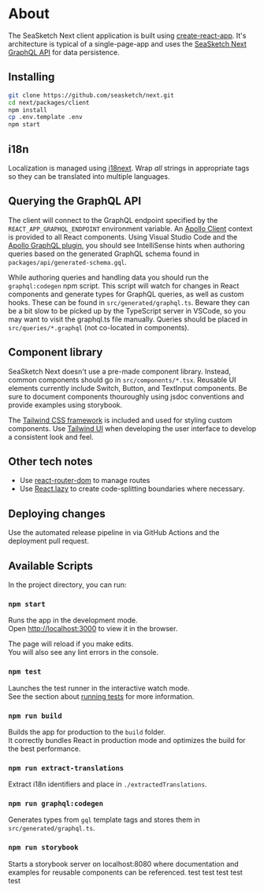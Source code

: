 # About

The SeaSketch Next client application is built using [create-react-app](https://create-react-app.dev/). It's architecture is typical of a single-page-app and uses the [SeaSketch Next GraphQL API](https://github.com/seasketch/next/tree/master/packages/api) for data persistence.

## Installing

```sh
git clone https://github.com/seasketch/next.git
cd next/packages/client
npm install
cp .env.template .env
npm start
```

## i18n

Localization is managed using [i18next](https://react.i18next.com/). Wrap _all_ strings in appropriate tags so they can be translated into multiple languages.

## Querying the GraphQL API

The client will connect to the GraphQL endpoint specified by the `REACT_APP_GRAPHQL_ENDPOINT` environment variable. An [Apollo Client](https://www.apollographql.com/docs/react/) context is provided to all React components. Using Visual Studio Code and the [Apollo GraphQL plugin](https://marketplace.visualstudio.com/items?itemName=apollographql.vscode-apollo), you should see IntelliSense hints when authoring queries based on the generated GraphQL schema found in `packages/api/generated-schema.gql`.

While authoring queries and handling data you should run the `graphql:codegen` npm script. This script will watch for changes in React components and generate types for GraphQL queries, as well as custom hooks. These can be found in `src/generated/graphql.ts`. Beware they can be a bit slow to be picked up by the TypeScript server in VSCode, so you may want to visit the graphql.ts file manually. Queries should be placed in `src/queries/*.graphql` (not co-located in components).

## Component library

SeaSketch Next doesn't use a pre-made component library. Instead, common components should go in `src/components/*.tsx`. Reusable UI elements currently include Switch, Button, and TextInput components. Be sure to document components thouroughly using jsdoc conventions and provide examples using storybook.

The [Tailwind CSS framework](https://tailwindcss.com) is included and used for styling custom components. Use [Tailwind UI](https://tailwindui.com/components) when developing the user interface to develop a consistent look and feel.

## Other tech notes

- Use [react-router-dom](https://reactrouter.com/web/guides/quick-start) to manage routes
- Use [React.lazy](https://reactjs.org/docs/code-splitting.html#reactlazy) to create code-splitting boundaries where necessary.

## Deploying changes

Use the automated release pipeline in via GitHub Actions and the deployment pull request.

## Available Scripts

In the project directory, you can run:

### `npm start`

Runs the app in the development mode.<br />
Open [http://localhost:3000](http://localhost:3000) to view it in the browser.

The page will reload if you make edits.<br />
You will also see any lint errors in the console.

### `npm test`

Launches the test runner in the interactive watch mode.<br />
See the section about [running tests](https://facebook.github.io/create-react-app/docs/running-tests) for more information.

### `npm run build`

Builds the app for production to the `build` folder.<br />
It correctly bundles React in production mode and optimizes the build for the best performance.

### `npm run extract-translations`

Extract i18n identifiers and place in `./extractedTranslations`.

### `npm run graphql:codegen`

Generates types from `gql` template tags and stores them in `src/generated/graphql.ts`.

### `npm run storybook`

Starts a storybook server on localhost:8080 where documentation and examples for reusable components can be referenced.
test
test
test
test
test
